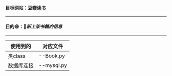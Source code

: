 #### 目标网站：[豆瓣读书](https://book.douban.com/latest?icn=index-latestbook-all)
___

#### 目的:smile:：*新上架书籍的信息*
___

使用到的 | 对应文件
------------ | -------------
类class| --Book.py
数据库连接 | --mysql.py

